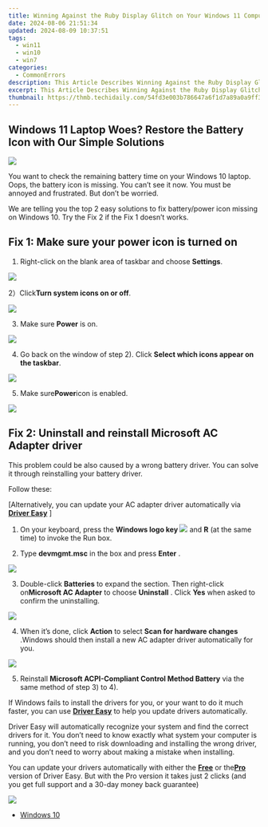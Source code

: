```yaml
---
title: Winning Against the Ruby Display Glitch on Your Windows 11 Computer
date: 2024-08-06 21:51:34
updated: 2024-08-09 10:37:51
tags:
  - win11
  - win10
  - win7
categories:
  - CommonErrors
description: This Article Describes Winning Against the Ruby Display Glitch on Your Windows 11 Computer
excerpt: This Article Describes Winning Against the Ruby Display Glitch on Your Windows 11 Computer
thumbnail: https://thmb.techidaily.com/54fd3e003b786647a6f1d7a89a0a9ff3e56e44f972b8ef6e36ebd7fc54a18cb3.jpg
---
```


## Windows 11 Laptop Woes? Restore the Battery Icon with Our Simple Solutions

![](https://images.drivereasy.com/wp-content/uploads/2017/04/1-3.png)

 You want to check the remaining battery time on your Windows 10 laptop. Oops, the battery icon is missing. You can’t see it now. You must be annoyed and frustrated. But don’t be worried.  

 We are telling you the top 2 easy solutions to fix battery/power icon missing on Windows 10\. Try the Fix 2 if the Fix 1 doesn’t works.

## Fix 1: Make sure your power icon is turned on

1) Right-click on the blank area of taskbar and choose **Settings**.  
  
![](https://images.drivereasy.com/wp-content/uploads/2017/04/2-1.jpg)
  
2）Click**Turn system icons on or off**.  
  
![](https://images.drivereasy.com/wp-content/uploads/2017/04/3-6.png)
  
3) Make sure **Power** is on.  
  
![](https://images.drivereasy.com/wp-content/uploads/2017/04/5.jpg)
  
4) Go back on the window of step 2). Click **Select which icons appear on the taskbar**.  
  
![](https://images.drivereasy.com/wp-content/uploads/2017/04/6-4.png)
  
5) Make sure**Power**icon is enabled.  
  
![](https://images.drivereasy.com/wp-content/uploads/2017/04/4-1.jpg)
  
## Fix 2: Uninstall and reinstall Microsoft AC Adapter driver

 This problem could be also caused by a wrong battery driver. You can solve it through reinstalling your battery driver.

Follow these:

 \[Alternatively, you can update your AC adapter driver automatically via **[Driver Easy](https://tools.techidaily.com/drivereasy/download/)**  \]  
  
 1) On your keyboard, press the   **Windows logo key ![](https://images.drivereasy.com/wp-content/uploads/2017/04/win-key.png)**  and **R**  (at the same time) to invoke the Run box.

 2) Type **devmgmt.msc**  in the box and press **Enter** .  
  
![](https://images.drivereasy.com/wp-content/uploads/2017/04/7-1.jpg)
  
 3) Double-click **Batteries**  to expand the section. Then right-click on**Microsoft AC Adapter** to choose **Uninstall** . Click **Yes**  when asked to confirm the uninstalling.  
  
![](https://images.drivereasy.com/wp-content/uploads/2017/04/8.jpg)
  
 4) When it’s done, click **Action**  to select **Scan for hardware changes** .Windows should then install a new AC adapter driver automatically for you.  
  
![](https://images.drivereasy.com/wp-content/uploads/2017/04/9.jpg)
  
 5) Reinstall **Microsoft ACPI-Compliant Control Method Battery** via the same method of step 3) to 4).

 If Windows fails to install the drivers for you, or your want to do it much faster, you can use **[Driver Easy](https://tools.techidaily.com/drivereasy/download/)**  to help you update drivers automatically.

 Driver Easy will automatically recognize your system and find the correct drivers for it. You don’t need to know exactly what system your computer is running, you don’t need to risk downloading and installing the wrong driver, and you don’t need to worry about making a mistake when installing.

 You can update your drivers automatically with either the **[Free](https://tools.techidaily.com/drivereasy/download/)**  or the[**Pro**](https://tools.techidaily.com/drivereasy/download/) version of Driver Easy. But with the Pro version it takes just 2 clicks (and you get full support and a 30-day money back guarantee)

![](https://images.drivereasy.com/wp-content/uploads/2017/04/10.jpg)

* [Windows 10](https://tools.techidaily.com/drivereasy/download/)

<ins class="adsbygoogle"
     style="display:block"
     data-ad-format="autorelaxed"
     data-ad-client="ca-pub-7571918770474297"
     data-ad-slot="1223367746"></ins>



<ins class="adsbygoogle"
     style="display:block"
     data-ad-client="ca-pub-7571918770474297"
     data-ad-slot="8358498916"
     data-ad-format="auto"
     data-full-width-responsive="true"></ins>
